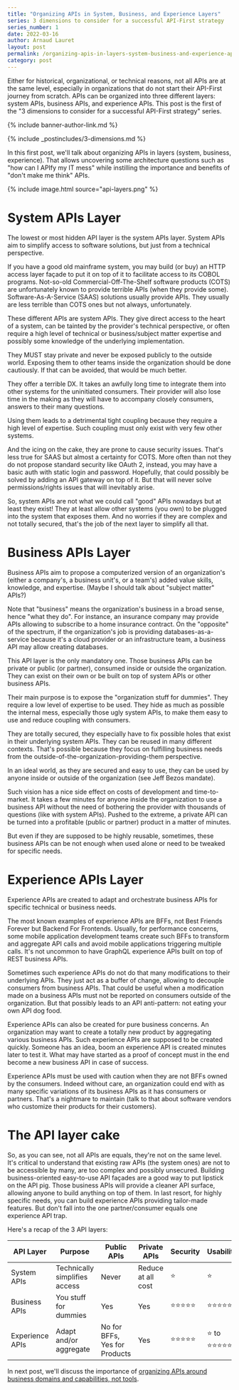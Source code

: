 ```yaml
---
title: "Organizing APIs in System, Business, and Experience Layers"
series: 3 dimensions to consider for a successful API-First strategy
series_number: 1
date: 2022-03-16
author: Arnaud Lauret
layout: post
permalink: /organizing-apis-in-layers-system-business-and-experience-apis/
category: post
---
```


Either for historical, organizational, or technical reasons, not all APIs are at the same level, especially in organizations that do not start their API-First journey from scratch. APIs can be organized into three different layers: system APIs, business APIs, and experience APIs. This post is the first of the "3 dimensions to consider for a successful API-First strategy" series.
<!--more-->

{% include banner-author-link.md %}

{% include _postincludes/3-dimensions.md %}

In this first post, we'll talk about organizing APIs in layers (system, business, experience). That allows uncovering some architecture questions such as "how can I APIfy my IT mess" while instilling the importance and benefits of "don't make me think" APIs.

{% include image.html source="api-layers.png" %}

# System APIs Layer

The lowest or most hidden API layer is the system APIs layer. System APIs aim to simplify access to software solutions, but just from a technical perspective.

If you have a good old mainframe system, you may build (or buy) an HTTP access layer façade to put it on top of it to facilitate access to its COBOL programs. Not-so-old Commercial-Off-The-Shelf software products (COTS) are unfortunately known to provide terrible APIs (when they provide some).  Software-As-A-Service (SAAS) solutions usually provide APIs. They usually are less terrible than COTS ones but not always, unfortunately.

These different APIs are system APIs. They give direct access to the heart of a system, can be tainted by the provider's technical perspective, or often require a high level of technical or business/subject matter expertise and possibly some knowledge of the underlying implementation. 

They MUST stay private and never be exposed publicly to the outside world. Exposing them to other teams inside the organization should be done cautiously. If that can be avoided, that would be much better. 

They offer a terrible DX. It takes an awfully long time to integrate them into other systems for the uninitiated consumers. Their provider will also lose time in the making as they will have to accompany closely consumers, answers to their many questions. 

Using them leads to a detrimental tight coupling because they require a high level of expertise. Such coupling must only exist with very few other systems. 

And the icing on the cake, they are prone to cause security issues. That's less true for SAAS but almost a certainty for COTS. More often than not they do not propose standard security like OAuth 2, instead, you may have a basic auth with static login and password. Hopefully, that could possibly be solved by adding an API gateway on top of it. But that will never solve permissions/rights issues that will inevitably arise. 

So, system APIs are not what we could call "good" APIs nowadays but at least they exist! They at least allow other systems (you own) to be plugged into the system that exposes them. And no worries if they are complex and not totally secured, that's the job of the next layer to simplify all that.

# Business APIs Layer

Business APIs aim to propose a computerized version of an organization's (either a company's, a business unit's, or a team's) added value skills, knowledge, and expertise. (Maybe I should talk about "subject matter" APIs?)

Note that "business" means the organization's business in a broad sense, hence "what they do". For instance, an insurance company may provide APIs allowing to subscribe to a home insurance contract. On the "opposite" of the spectrum, if the organization's job is providing databases-as-a-service because it's a cloud provider or an infrastructure team, a business API may allow creating databases.

This API layer is the only mandatory one. Those business APIs can be private or public (or partner), consumed inside or outside the organization. They can exist on their own or be built on top of system APIs or other business APIs.

Their main purpose is to expose the "organization stuff for dummies". They require a low level of expertise to be used. They hide as much as possible the internal mess, especially those ugly system APIs, to make them easy to use and reduce coupling with consumers. 

They are totally secured, they especially have to fix possible holes that exist in their underlying system APIs. They can be reused in many different contexts. That's possible because they focus on fulfilling business needs from the outside-of-the-organization-providing-them perspective.  

In an ideal world, as they are secured and easy to use, they can be used by anyone inside or outside of the organization (see Jeff Bezos mandate).

Such vision has a nice side effect on costs of development and time-to-market. It takes a few minutes for anyone inside the organization to use a business API without the need of bothering the provider with thousands of questions (like with system APIs). Pushed to the extreme, a private API can be turned into a profitable (public or partner) product in a matter of minutes.

But even if they are supposed to be highly reusable, sometimes, these business APIs can be not enough when used alone or need to be tweaked for specific needs.

# Experience APIs Layer

Experience APIs are created to adapt and orchestrate business APIs for specific technical or business needs.

The most known examples of experience APIs are BFFs, not Best Friends Forever but Backend For Frontends. Usually, for performance concerns, some mobile application development teams create such BFFs to transform and aggregate API calls and avoid mobile applications triggering multiple calls. It's not uncommon to have GraphQL experience APIs built on top of REST business APIs.

Sometimes such experience APIs do not do that many modifications to their underlying APIs. They just act as a buffer of change, allowing to decouple consumers from business APIs. That could be useful when a modification made on a business APIs must not be reported on consumers outside of the organization. But that possibly leads to an API anti-pattern: not eating your own API dog food.

Experience APIs can also be created for pure business concerns. An organization may want to create a totally new product by aggregating various business APIs. Such experience APIs are supposed to be created quickly. Someone has an idea, boom an experience API is created minutes later to test it. What may have started as a proof of concept must in the end become a new business API in case of success.

Experience APIs must be used with caution when they are not BFFs owned by the consumers. Indeed without care, an organization could end with as many specific variations of its business APIs as it has consumers or partners. That's a nightmare to maintain (talk to that about software vendors who customize their products for their customers).

# The API layer cake

So, as you can see, not all APIs are equals, they're not on the same level. It's critical to understand that existing raw APIs (the system ones) are not to be accessible by many, are too complex and possibly unsecured. Building business-oriented easy-to-use API façades are a good way to put lipstick on the API pig. Those business APIs will provide a cleaner API surface, allowing anyone to build anything on top of them. In last resort, for highly specific needs, you can build experience APIs providing tailor-made features. But don't fall into the one partner/consumer equals one experience API trap.

Here's a recap of the 3 API layers:



| API Layer | Purpose | Public APIs| Private APIs| Security | Usability | Reusability |
|-----------|---------|--------|---------|----------|-----------|-------------|
| System APIs | Technically simplifies access | Never | Reduce at all cost | ⭐️ | ⭐️ | ⭐️ |
| Business APIs | You stuff for dummies | Yes | Yes | ⭐️⭐️⭐️⭐️⭐️ | ⭐️⭐️⭐️⭐️⭐️ | ⭐️⭐️⭐️⭐️⭐️ |
| Experience APIs | Adapt and/or aggregate | No for BFFs, Yes for Products | Yes | ⭐️⭐️⭐️⭐️⭐️ | ⭐️ to ⭐️⭐️⭐️⭐️⭐️ | ⭐️ to ⭐️⭐️⭐️⭐️⭐️ |

In next post, we'll discuss the importance of [organizing APIs around business domains and capabilities, not tools](/organize-apis-around-business-domains-and-capabilities-not-tools/).